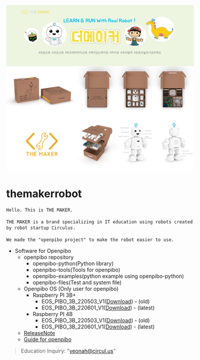 ![bg](data/bg.png)

themakerrobot
=============
```
Hello. This is THE MAKER.

THE MAKER is a brand specializing in IT education using robots created by robot startup Circulus.

We made the "openpibo project" to make the robot easier to use.
```
+ Software for Openpibo
  - openpibo repository
    + openpibo-python(Python library)
    + openpibo-tools(Tools for openpibo)
    + openpibo-examples(python example using openpibo-python)
    + openpibo-files(Test and system file)
  - Openpibo OS (Only user for openpibo)
    + Raspberry PI 3B+
      - EOS_PIBO_3B_220503_V1([Download](https://circulusworkspace-my.sharepoint.com/:u:/g/personal/leeyunjai_circul_us1/EfwkspfdeyFHluuQVyXsEfUBh2I7Jeu0Tqd0KPX6yrLCgA?e=Taq9na)) - (old)
      - EOS_PIBO_3B_220601_V1([Download](https://circulusworkspace-my.sharepoint.com/:u:/g/personal/leeyunjai_circul_us1/ETDk5rVujM9Ok3dkpp31_3cBxAIzhG67LKTXonnx4umZ7Q?e=g3a9TV)) - (latest)
    + Raspberry PI 4B
      - EOS_PIBO_3B_220503_V1([Download](https://circulusworkspace-my.sharepoint.com/:u:/g/personal/leeyunjai_circul_us1/Ea4HnW_dqkVDpN2JF79ASUwBNya2r3ak9vs9RogQCQgGiw?e=cGHOIA)) - (old)
      - EOS_PIBO_3B_220601_V1([Download](https://circulusworkspace-my.sharepoint.com/:u:/g/personal/leeyunjai_circul_us1/EWDUeekQ8xdPntZu4I_vmq8BDdwGAYzYX6qInvhdcmb2hw?e=s78L31)) - (latest)
  - [ReleaseNote](https://github.com/themakerrobot/themakerrobot/blob/main/ReleaseNotes/2022.md)
  - [Guide for openpibo](https://themakerrobot.github.io/openpibo-python/build/html/index.html)
> Education Inquiry: "yeonah@circul.us"
